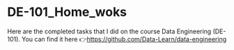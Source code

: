 # DE-101_Home_woks
Here are the completed tasks that I did on the course Data Engineering (DE-101).
You can find it here 👉https://github.com/Data-Learn/data-engineering 

